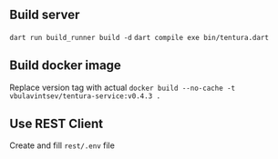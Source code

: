 ## Build server

  `dart run build_runner build -d`
  `dart compile exe bin/tentura.dart`

## Build docker image

  Replace version tag with actual
  `docker build --no-cache -t vbulavintsev/tentura-service:v0.4.3 .`

## Use REST Client

  Create and fill `rest/.env` file
